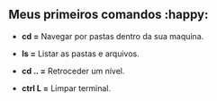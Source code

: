 ## Meus primeiros comandos :happy: ##

- **cd =** Navegar por pastas dentro da sua maquina.

- **ls =** Listar as pastas e arquivos.

- **cd .. =** Retroceder um nível.

- **ctrl L =** Limpar terminal.

  

